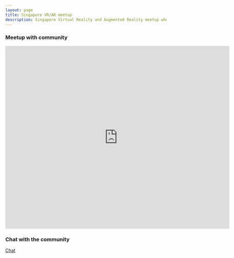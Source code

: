 ```yaml
---
layout: page
title: Singapore VR/AR meetup
description: Singapore Virtual Reality and Augmented Reality meetup where people that is interested in VR and AR technology hangout
---
```


### Meetup with community

<iframe width="700" height="570" src="http://meetu.ps/2JRwWR" frameborder="0"></iframe>

### Chat with the community

[Chat](https://gitter.im/sgvrar/discussion)
